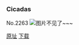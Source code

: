 ### Cicadas
No.2263
![图片不见了~~~](https://imgs.xkcd.com/comics/cicadas.png)

[原址](https://xkcd.com//2263) [下载](https://imgs.xkcd.com/comics/cicadas.png)

